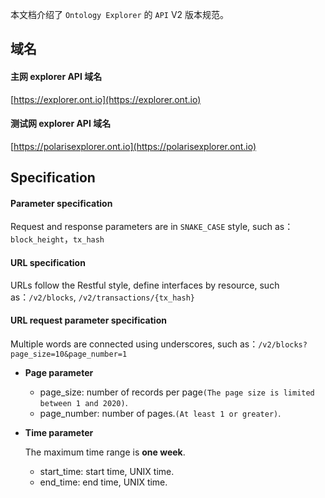 

本文档介绍了 `Ontology Explorer` 的 `API` V2 版本规范。

## 域名

#### 主网 explorer API 域名
[https://explorer.ont.io](https://explorer.ont.io)

#### 测试网 explorer API 域名
[https://polarisexplorer.ont.io](https://polarisexplorer.ont.io)

## Specification

#### Parameter specification

Request and response parameters are in `SNAKE_CASE`  style, such as：`block_height`，`tx_hash`

#### URL specification

URLs follow the Restful style, define interfaces by resource, such as：`/v2/blocks`, `/v2/transactions/{tx_hash}`

#### URL request parameter specification

Multiple words are connected using underscores, such as：`/v2/blocks?page_size=10&page_number=1`

- **Page parameter**

  - page_size: number of records per page`(The page size is limited between 1 and 2020)`.
  - page_number: number of pages.`(At least 1 or greater)`.

- **Time parameter**

  The maximum time range is **one week**.

  - start_time: start time, UNIX time.
  - end_time: end time, UNIX time.
